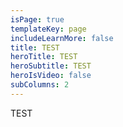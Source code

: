 ```yaml
---
isPage: true
templateKey: page
includeLearnMore: false
title: TEST
heroTitle: TEST
heroSubtitle: TEST
heroIsVideo: false
subColumns: 2
---
```

TEST
